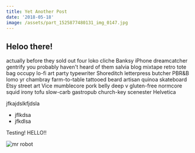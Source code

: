 ```yaml
---
title: Yet Another Post
date: '2018-05-18'
image: /assets/part_1525877480131_img_0147.jpg
---
```

## Heloo there!

actually before they sold out four loko cliche Banksy iPhone dreamcatcher gentrify you probably haven't heard of them salvia blog mixtape retro tote bag occupy lo-fi art party typewriter Shoreditch letterpress butcher PBR&B lomo yr chambray farm-to-table tattooed beard artisan quinoa skateboard Etsy street art Vice mumblecore pork belly deep v gluten-free normcore squid irony tofu slow-carb gastropub church-key scenester Helvetica

jfkajdslkfjdsla

* jflkdsa
* jfkdlsa

Testing! HELLO!!

![mr robot](/assets/cover.jpg)
